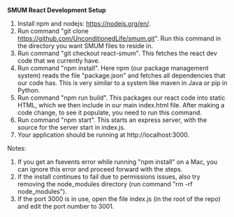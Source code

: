 **SMUM React Development Setup**

1. Install npm and nodejs: https://nodejs.org/en/.
2. Run command "git clone https://github.com/UnconditionedLife/smum.git". Run this command in the directory you want SMUM files to reside in.
3. Run command "git checkout react-smum". This fetches the react dev code that we currently have.
4. Run command "npm install". Here npm (our package management system) reads the file "package.json" and fetches all dependencies that our code has. This is very similar to a system like maven in Java or pip in Python.
5. Run command "npm run build". This packages our react code into static HTML, which we then include in our main index.html file. After making a code change, to see it populate, you need to run this command.
6. Run command "npm start". This starts an express server, with the source for the server start in index.js.
7. Your application should be running at http://localhost:3000.

Notes:
1. If you get an fsevents error while running "npm install" on a Mac, you can ignore this error and proceed forward with the steps.
2. If the install continues to fail due to permissions issues, also try removing the node_modules directory (run command "rm -rf node_modules").
3. If the port 3000 is in use, open the file index.js (in the root of the repo) and edit the port number to 3001.
